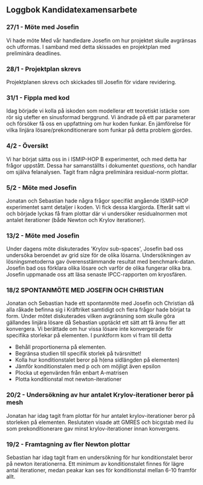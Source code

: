 ## Loggbok Kandidatexamensarbete

### 27/1 - Möte med Josefin
Vi hade möte Med vår handledare Josefin om hur projektet skulle avgränsas och utformas. I samband med detta skissades en projektplan med preliminära deadlines.

### 28/1 - Projektplan skrevs
Projektplanen skrevs och skickades till Josefin för vidare revidering.

### 31/1 - Fippla med kod
Idag började vi kolla på iskoden som modellerar ett teoretiskt istäcke som rör sig utefter en sinusformad berggrund. Vi ändrade på ett par parameterar och försöker få oss en uppfattning om hur koden funkar.
En jämförelse för vilka linjära lösare/prekonditionerare som funkar på detta problem gjordes.

### 4/2 - Översikt

Vi har börjat sätta oss in i ISMIP-HOP B experimentet, och med detta har frågor uppstått. Dessa har samanställts i dokumentet *questions*, och handlar om själva felanalysen. Tagit fram några preliminära residual-norm plottar.

### 5/2 - Möte med Josefin 
Jonatan och Sebastian hade några frågor specifikt angående ISMIP-HOP experimentet samt detaljer i koden. Vi fick dessa klargjorda. Efteråt satt vi och började lyckas få fram plottar där vi undersöker residualnormen mot antalet iterationer (både Newton och Krylov iterationer). 

### 13/2 - Möte med Josefin
Under dagens möte diskuterades 'Krylov sub-spaces', Josefin bad oss undersöka beroendet av grid size för de olika lösarna. Undersökningen av lösningsmetoderna gav överensstämmande resultat med benchmark-datan. Josefin bad oss förklara olika lösare och varför de olika fungerar olika bra. Josefin uppmanade oss att läsa senaste IPCC-rapporten om kryosfären.

### 18/2 SPONTANMÖTE MED JOSEFIN OCH CHRISTIAN
Jonatan och Sebastian hade ett spontanmöte med Josefin och Christian då alla råkade befinna sig i Kräftriket samtidigt och flera frågor hade börjat ta form. Under mötet diskuterades vilken avgränsning som skulle göra gällandes linjära lösare då Sebastian upptäckt ett sätt att få ännu fler att konvergera. Vi berättade om hur vissa lösare inte konvergerade för specifika storlekar på elementen. I punktform kom vi fram till detta
* Behåll proportionerna på elementen.
* Begränsa studien till specifik storlek på tvärsnittet!
* Kolla hur konditionstalet beror på h(ena sidlängden på elementen)
* Jämför konditionstalen med p och om möjligt även epsilon
* Plocka ut egenvärden från enbart A-matrisen 
* Plotta konditionstal mot newton-iterationer

### 20/2 - Undersökning av hur antalet Krylov-iterationer beror på mesh
Jonatan har idag tagit fram plottar för hur antalet krylov-iterationer beror på storleken på elementen. Reslutaten visade att GMRES och bicgstab med ilu som prekonditionerare gav minst krylov-iterationer innan konvergens.

### 19/2 - Framtagning av fler Newton plottar
Sebastian har idag tagit fram en undersökning för hur konditionstalet beror på newton iterationerna. Ett minimum av konditionstalet finnes för lägre antal iterationer, medan peakar kan ses för konditionstal mellan 6-10 framför allt. 
